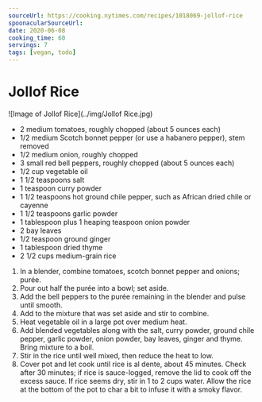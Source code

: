 ```yaml
---
sourceUrl: https://cooking.nytimes.com/recipes/1018069-jollof-rice
spoonacularSourceUrl: 
date: 2020-06-08
cooking_time: 60
servings: 7
tags: [vegan, todo]
---
```

# Jollof Rice

![Image of Jollof Rice](../img/Jollof Rice.jpg)


- 2 medium tomatoes, roughly chopped (about 5 ounces each)
- 1/2 medium Scotch bonnet pepper (or use a habanero pepper), stem removed
- 1/2 medium onion, roughly chopped
- 3 small red bell peppers, roughly chopped (about 5 ounces each)
- 1/2 cup vegetable oil
- 1 1/2 teaspoons salt
- 1 teaspoon curry powder
- 1 1/2 teaspoons hot ground chile pepper, such as African dried chile or cayenne
- 1 1/2 teaspoons garlic powder
- 1 tablespoon plus 1 heaping teaspoon onion powder
- 2 bay leaves
- 1/2 teaspoon ground ginger
- 1 tablespoon dried thyme
- 2 1/2 cups medium-grain rice


1. In a blender, combine tomatoes, scotch bonnet pepper and onions; purée.
2. Pour out half the purée into a bowl; set aside.
3. Add the bell peppers to the purée remaining in the blender and pulse until smooth.
4. Add to the mixture that was set aside and stir to combine.
5. Heat vegetable oil in a large pot over medium heat.
6. Add blended vegetables along with the salt, curry powder, ground chile pepper, garlic powder, onion powder, bay leaves, ginger and thyme. Bring mixture to a boil.
7. Stir in the rice until well mixed, then reduce the heat to low.
8. Cover pot and let cook until rice is al dente, about 45 minutes. Check after 30 minutes; if rice is sauce-logged, remove the lid to cook off the excess sauce. If rice seems dry, stir in 1 to 2 cups water. Allow the rice at the bottom of the pot to char a bit to infuse it with a smoky flavor.
